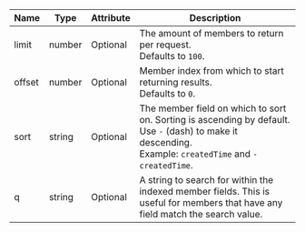 | Name | Type | Attribute | Description |
| - | - | - | - |
| limit | number | Optional | The amount of members to return per request.<br>Defaults to `100`. |
| offset | number | Optional | Member index from which to start returning results. <br>Defaults to `0`. |
| sort | string | Optional | The member field on which to sort on. Sorting is ascending by default. Use `-` (dash) to make it descending.<br>Example: `createdTime` and `-createdTime`. |
| q | string | Optional | A string to search for within the indexed member fields. This is useful for members that have any field match the search value. |


[guide-filters]: ../../guides/filters.md
